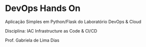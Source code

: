 # DevOps Hands On
Aplicação Simples em Python/Flask do Laboratório DevOps & Cloud

Disciplina: IAC Infrastructure as Code & CI/CD

Prof. Gabriela de Lima Dias
